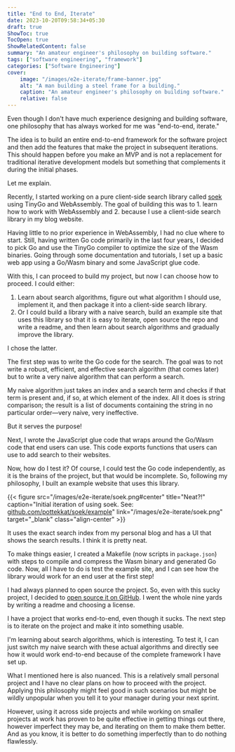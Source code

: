 ```yaml
---
title: "End to End, Iterate"
date: 2023-10-20T09:58:34+05:30
draft: true
ShowToc: true
TocOpen: true
ShowRelatedContent: false
summary: "An amateur engineer's philosophy on building software."
tags: ["software engineering", "framework"]
categories: ["Software Engineering"]
cover:
    image: "/images/e2e-iterate/frame-banner.jpg"
    alt: "A man building a steel frame for a building."
    caption: "An amateur engineer's philosophy on building software."
    relative: false
---
```


Even though I don't have much experience designing and building software, one philosophy that has always worked for me was "end-to-end, iterate."

The idea is to build an entire end-to-end framework for the software project and then add the features that make the project in subsequent iterations. This should happen before you make an MVP and is not a replacement for traditional iterative development models but something that complements it during the initial phases.

Let me explain.

Recently, I started working on a pure client-side search library called [soek](https://github.com/pottekkat/soek) using TinyGo and WebAssembly. The goal of building this was to 1. learn how to work with WebAssembly and 2. because I use a client-side search library in my blog website.

Having little to no prior experience in WebAssembly, I had no clue where to start. Still, having written Go code primarily in the last four years, I decided to pick Go and use the TinyGo compiler to optimize the size of the Wasm binaries. Going through some documentation and tutorials, I set up a basic web app using a Go/Wasm binary and some JavaScript glue code.

With this, I can proceed to build my project, but now I can choose how to proceed. I could either:

1. Learn about search algorithms, figure out what algorithm I should use, implement it, and then package it into a client-side search library. 
2. Or I could build a library with a naive search, build an example site that uses this library so that it is easy to iterate, open source the repo and write a readme, and then learn about search algorithms and gradually improve the library.

I chose the latter.

The first step was to write the Go code for the search. The goal was to not write a robust, efficient, and effective search algorithm (that comes later) but to write a very naive algorithm that can perform a search.

My naive algorithm just takes an index and a search term and checks if that term is present and, if so, at which element of the index. All it does is string comparison; the result is a list of documents containing the string in no particular order—very naive, very ineffective.

But it serves the purpose!

Next, I wrote the JavaScript glue code that wraps around the Go/Wasm code that end users can use. This code exports functions that users can use to add search to their websites.

Now, how do I test it? Of course, I could test the Go code independently, as it is the brains of the project, but that would be incomplete. So, following my philosophy, I built an example website that uses this library.

{{< figure src="/images/e2e-iterate/soek.png#center" title="Neat?!" caption="Initial iteration of using soek. See: [github.com/pottekkat/soek/example](https://github.com/pottekkat/soek/tree/master/example)" link="/images/e2e-iterate/soek.png" target="_blank" class="align-center" >}}

It uses the exact search index from my personal blog and has a UI that shows the search results. I think it is pretty neat.

To make things easier, I created a Makefile (now scripts in `package.json`) with steps to compile and compress the Wasm binary and generated Go code. Now, all I have to do is test the example site, and I can see how the library would work for an end user at the first step!

I had always planned to open source the project. So, even with this sucky project, I decided to [open source it on GitHub](https://github.com/pottekkat/soek). I went the whole nine yards by writing a readme and choosing a license.

I have a project that works end-to-end, even though it sucks. The next step is to iterate on the project and make it into something usable.

I'm learning about search algorithms, which is interesting. To test it, I can just switch my naive search with these actual algorithms and directly see how it would work end-to-end because of the complete framework I have set up.

What I mentioned here is also nuanced. This is a relatively small personal project and I have no clear plans on how to proceed with the project. Applying this philosophy might feel good in such scenarios but might be wildly unpopular when you tell it to your manager during your next sprint.

However, using it across side projects and while working on smaller projects at work has proven to be quite effective in getting things out there, however imperfect they may be, and iterating on them to make them better. And as you know, it is better to do something imperfectly than to do nothing flawlessly.
